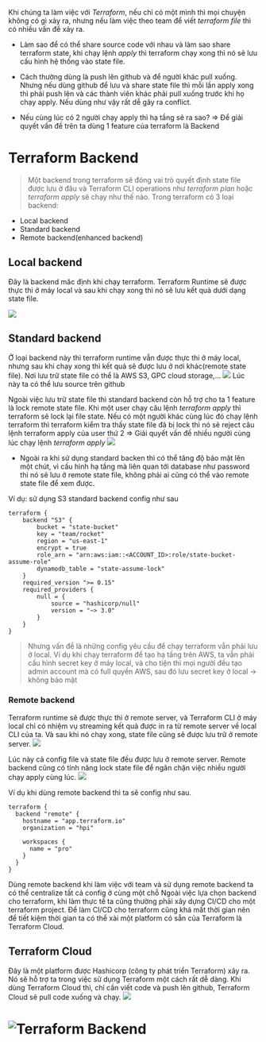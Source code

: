 Khi chúng ta làm việc với *Terraform*, nếu chỉ có một mình thì mọi chuyện không có gì xảy ra, nhưng nếu làm việc theo team để viết *terraform file* thì có nhiều vấn đề xảy ra. 
- Làm sao để có thể share source code với nhau và làm sao share terraform state, khi chạy lệnh *apply* thì terraform chạy xong thì nó sẽ lưu cấu hình hệ thống vào state file.
* Cách thường dùng là push lên github và để người khác pull xuống. Nhưng nếu dùng github để lưu và share state file thì mỗi lần apply xong thì phải push lên và các thành viên khác phải pull xuống trước khi họ chạy apply. Nếu dùng như vậy rất dễ gây ra conflict.
- Nếu cùng lúc có 2 người chạy apply thì hạ tầng sẽ ra sao?
=> Để giải quyết vấn đề trên ta dùng 1 feature của terraform là Backend
# Terraform Backend
> Một backend trong terraform sẽ đóng vai trò quyết định state file được lưu ở đâu và Terraform CLI operations như *terraform plan* hoặc *terraform apply* sẽ chạy như thế nào. Trong terraform có 3 loại backend:
-   Local backend
-   Standard backend
-   Remote backend(enhanced backend)

## Local backend
Đây là backend măc định khi chạy terraform. Terraform Runtime sẽ được thực thi ở máy local và sau khi chạy xong thì nó sẽ lưu kết quả dưới dạng state file.

![](./images/local_backend.PNG)

## Standard backend
Ở loại backend này thì terraform runtime vẫn được thực thi ở máy local, nhưng sau khi chạy xong thì kết quả sẽ được lưu ở nơi khác(remote state file). Nơi lưu trữ state file có thể là AWS S3, GPC cloud storage,...
![](./images/standard_backend.PNG)
 Lúc này ta có thể lưu source trên github
 
 Ngoài việc lưu trữ state file thì standard backend còn hỗ trợ cho ta 1 feature là lock remote state file. Khi một user chạy câu lệnh *terraform apply* thì terraform sẽ lock lại file state. Nếu có một người khác cùng lúc đó chạy lệnh terraform thì terraform kiểm tra thấy state file đã bị lock thì nó sẽ reject câu lệnh terraform apply của user thứ 2
 => Giải quyết vấn đề nhiều người cùng lúc chạy lệnh *terraform apply*
 ![](./images/reject_tf_apply.PNG)

 - Ngoài ra khi sử dụng standard backen thì có thể tăng độ bảo mật lên một chút, vì cấu hình hạ tầng mà liên quan tới database như password thì nó sẽ lưu ở remote state file, không phải ai cũng có thể vào remote state file để xem được.

Ví dụ: sử dụng S3 standard backend config như sau
~~~
terraform {
    backend "S3" {
        bucket = "state-bucket"
        key = "team/rocket"
        region = "us-east-1"
        encrypt = true
        role_arn = "arn:aws:iam::<ACCOUNT_ID>:role/state-bucket-assume-role"
        dynamodb_table = "state-assume-lock"
    }
    required_version ">= 0.15"
    required_providers {
        null = {
            source = "hashicorp/null"
            version = "~> 3.0"
        }
    }
}
~~~

> Nhưng vấn đề là những config yêu cầu để chạy terraform vẫn phải lưu ở local. Ví dụ khi chạy terraform để tạo hạ tầng trên AWS, ta vẫn phải cấu hình secret key ở máy local, và cho tiện thì mọi người đều tạo admin account mà có full quyền AWS, sau đó lưu secret key ở local -> không bảo mật

### Remote backend
Terraform runtime sẽ được thực thi ở remote server, và Terraform CLI ở máy local chỉ có nhiệm vụ streaming kết quả được in ra từ remote server về local CLI của ta. Và sau khi nó chạy xong, state file cũng sẽ được lưu trữ ở remote server.
![](./images/remote_backend.PNG)

Lúc này cả config file và state file đều được lưu ở remote server. Remote backend cũng có tính năng lock state file để ngăn chặn việc nhiều người chạy apply cùng lúc.
![](./images/remote_backend_tf.PNG)

Ví dụ khi dùng remote backend thì ta sẽ config như sau.
~~~
terraform {
  backend "remote" {
    hostname = "app.terraform.io"
    organization = "hpi"

    workspaces {
      name = "pro"
    }
  }
}

~~~

Dùng remote backend khi làm việc với team và sử dụng remote backend ta có thể centralize tất cả config ở cùng một chỗ
Ngoài việc lựa chọn backend cho terraform, khi làm thực tế ta cũng thường phải xây dựng CI/CD cho một terraform project. Để làm CI/CD cho terraform cũng khá mất thời gian nên để tiết kiệm thời gian ta có thể xài một platform có sẵn của Terraform là Terraform Cloud.

## Terraform Cloud
Đây là một platform được Hashicorp (công ty phát triển Terraform) xây ra. Nó sẽ hỗ trợ ta trong việc sử dụng Terraform một cách rất dễ dàng.
Khi dùng Terraform Cloud thì, chỉ cần viết code và push lên github, Terraform Cloud sẽ pull code xuống và chạy.
![](./images/terraform_cloud.PNG)

# ![Terraform Backend](https://github.com/luudinhmac/terraform/tree/master/b)
